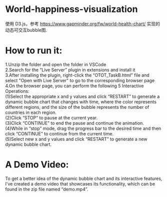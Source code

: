 # World-happiness-visualization
使用 D3.js，参考 https://www.gapminder.org/fw/world-health-chart/ 实现的动态可交互bubble图.<br>

# How to run it:
1.Unzip the folder and open the folder in VSCode<br>
2.Search for the “Live Server” plugin in extensions and install it<br>
3.After installing the plugin, right-click the “OTOT_TaskB.html” file and select "Open with Live Server" to go to the corresponding browser page<br>
4.On the browser page, you can perform the following 5 Interactive Operations:<br>
(1)Select the appropriate x and y values and click “RESTART” to generate a dynamic bubble chart that changes with time, where the color represents different regions, and the size of the bubble represents the number of countries in each region.<br>
(2)Click “STOP” to pause at the current year.<br>
(3)Click “CONTINUE” to end the pause and continue the animation.<br>
(4)While in “stop” mode, drag the progress bar to the desired time and then click “CONTINUE” to continue from the current time.<br>
(5)Select new x and y values and click “RESTART” to generate a new dynamic bubble chart.<br>

# A Demo Video:
To get a better idea of the dynamic bubble chart and its interactive features, I've created a demo video that showcases its functionality, which can be found in the zip file named “demo.mp4”.
